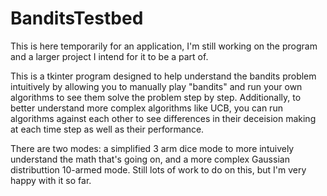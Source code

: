 # BanditsTestbed
This is here temporarily for an application, I'm still working on the program and a larger project I intend for it to be a part of.

This is a tkinter program designed to help understand the bandits problem intuitively by allowing you to manually play "bandits" and run your own algorithms to see them solve the problem step by step.
Additionally, to better understand more complex algorithms like UCB, you can run algorithms against each other to see differences in their deceision making at each time step as well as their performance.

There are two modes: a simplified 3 arm dice mode to more intuively understand the math that's going on, and a more complex Gaussian distributtion 10-armed mode.
Still lots of work to do on this, but I'm very happy with it so far.
